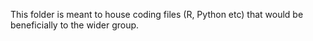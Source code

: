 This folder is meant to house coding files (R, Python etc) that would be beneficially to the wider group. 